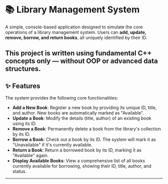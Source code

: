 # 📚 Library Management System

A simple, console-based application designed to simulate the core operations of a library management system. Users can **add, update, remove, borrow, and return books**, all uniquely identified by their ID.

This project is written using **fundamental C++ concepts only** — without OOP or advanced data structures. 
---

## ✨ Features
The system provides the following core functionalities:

- **Add a New Book**: Register a new book by providing its unique ID, title, and author. New books are automatically marked as "Available".  
- **Update a Book**: Modify the details (title, author) of an existing book using its ID.  
- **Remove a Book**: Permanently delete a book from the library's collection by its ID.  
- **Borrow a Book**: Check out a book by its ID. The system will mark it as "Unavailable" if it's currently available.  
- **Return a Book**: Return a borrowed book by its ID, marking it as "Available" again.  
- **Display Available Books**: View a comprehensive list of all books currently available for borrowing, showing their ID, title, author, and status.  

---
